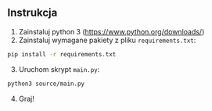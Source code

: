 ## Instrukcja

1. Zainstaluj python 3 (https://www.python.org/downloads/)
2. Zainstaluj wymagane pakiety z pliku `requirements.txt`:
```bash
pip install -r requirements.txt
```
3. Uruchom skrypt `main.py`:
```bash
python3 source/main.py
```
4. Graj!